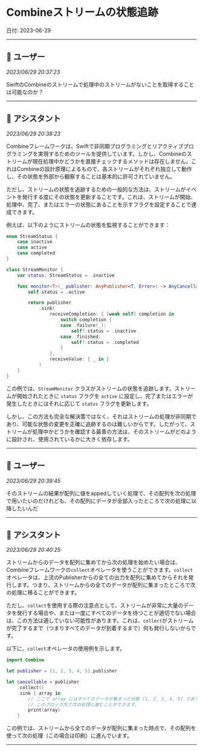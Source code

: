 # Combineストリームの状態追跡

日付: 2023-06-29

---

## 👤 ユーザー
*2023/06/29 20:37:23*

SwiftのCombineのストリームで処理中のストリームがないことを取得することは可能なのか？

---

## 🤖 アシスタント
*2023/06/29 20:38:23*

Combineフレームワークは、Swiftで非同期プログラミングとリアクティブプログラミングを実現するためのツールを提供しています。しかし、Combineのストリームが現在処理中かどうかを直接チェックするメソッドは存在しません。これはCombineの設計原理によるもので、各ストリームがそれぞれ独立して動作し、その状態を外部から観察することは基本的に許可されていません。

ただし、ストリームの状態を追跡するための一般的な方法は、ストリームがイベントを発行する度にその状態を更新することです。これは、ストリームが開始、処理中、完了、またはエラーの状態にあることを示すフラグを設定することで達成できます。

例えば、以下のようにストリームの状態を監視することができます：

```swift
enum StreamStatus {
    case inactive
    case active
    case completed
}

class StreamMonitor {
    var status: StreamStatus = .inactive

    func monitor<T>(_ publisher: AnyPublisher<T, Error>) -> AnyCancellable {
        self.status = .active

        return publisher
            .sink(
                receiveCompletion: { [weak self] completion in
                    switch completion {
                    case .failure(_):
                        self?.status = .inactive
                    case .finished:
                        self?.status = .completed
                    }
                },
                receiveValue: { _ in }
            )
    }
}
```

この例では、`StreamMonitor` クラスがストリームの状態を追跡します。ストリームが開始されたときに `status` フラグを `active` に設定し、完了またはエラーが発生したときにはそれに応じて `status` フラグを更新します。

しかし、この方法も完全な解決策ではなく、それはストリームの処理が非同期であり、可能な状態の変更を正確に追跡するのは難しいからです。したがって、ストリームが処理中かどうかを確認する最善の方法は、そのストリームがどのように設計され、使用されているかに大きく依存します。

---

## 👤 ユーザー
*2023/06/29 20:39:45*

そのストリームの結果が配列に値をappedしていく処理で、その配列を次の処理で用いたいのだけれども、その配列にデータが全部入ったところで次の処理に以降したいんだ

---

## 🤖 アシスタント
*2023/06/29 20:40:25*

ストリームからのデータを配列に集めてから次の処理を始めたい場合は、Combineフレームワークの`collect`オペレータを使うことができます。`collect`オペレータは、上流のPublisherからの全ての出力を配列に集めてからそれを発行します。つまり、ストリームからの全てのデータが配列に集まったところで次の処理に移ることができます。

ただし、`collect`を使用する際の注意点として、ストリームが非常に大量のデータを発行する場合や、または一度にすべてのデータを待つことが適切でない場合は、この方法は適していない可能性があります。これは、`collect`がストリームが完了するまで（つまりすべてのデータが到着するまで）何も発行しないからです。

以下に、`collect`オペレータの使用例を示します。

```swift
import Combine

let publisher = [1, 2, 3, 4, 5].publisher

let cancellable = publisher
    .collect()
    .sink { array in
        // ここで array にはすべてのデータが集まった状態 [1, 2, 3, 4, 5] であり、
        // このブロック内で次の処理に進むことができます。
        print(array)
    }
```

この例では、ストリームから全てのデータが配列に集まった時点で、その配列を使って次の処理（この場合は印刷）に進んでいます。

---

